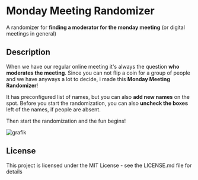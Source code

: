 # Monday Meeting Randomizer

A randomizer for **finding a moderator for the monday meeting** (or digital meetings in general)

## Description

When we have our regular online meeting it's always the question **who moderates the meeting**. 
Since you can not flip a coin for a group of people and we have anyways a lot to decide,
i made this **Monday Meeting Randomizer**!

It has preconfigured list of names, but you can also **add new names** on the spot.
Before you start the randomization, you can also **uncheck the boxes** left of the names,
if people are absent.

Then start the randomization and the fun begins!


![grafik](https://user-images.githubusercontent.com/64044820/221966615-4071a082-ea9b-403c-b83a-9a0fc8e1fbe5.png)

## License

This project is licensed under the MIT License - see the LICENSE.md file for details
